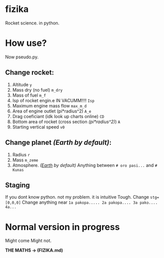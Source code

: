 # fizika
Rocket science. in python.

# How use?
Now pseudo.py.

## Change rocket:
1. Altitude `y`
2. Mass dry (no fuel) `m_dry`
3. Mass of fuel `m_f`
4. Isp of rocket engin.e IN VACUMM!!!! `Isp`
5. Maximum engine mass flow `max_m_d`
6. Area of engine outlet (pi*radius^2) `A_e`
7. Drag coeficiant (idk look up charts online) `CD`
8. Bottom area of rocket (cross section *(pi\*radius^2)*) `A`
9. Starting vertical speed `v0`

## Change planet *(Earth by default)*:
1. Radius `r`
2. Mass `m_zeme`
3. Atmosphere. *([Earth](https://en.wikipedia.org/wiki/Barometric_formula) by default)* Anything between `# oro pasi...` and `# Kunas`

## Staging
If you dont know python. not my problem. it is intuitive Tough.
Change `stg=[0,0,0]`
Change anything near `1a pakopa..... 2a pakopa.... 3a pako.... 4a...`

# Normal version in progress
Might come
Might not.

**THE MATHS -> (FIZIKA.md)**
